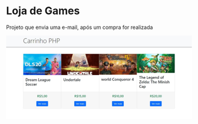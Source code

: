 <h1>Loja de Games</h1>
<p>Projeto que envia uma e-mail, após um compra for realizada</p>
<a href='http://portfoliosabrinaoliver-shop.preview-domain.com/lojagames/'><img src='media/site.jpg'></a>
